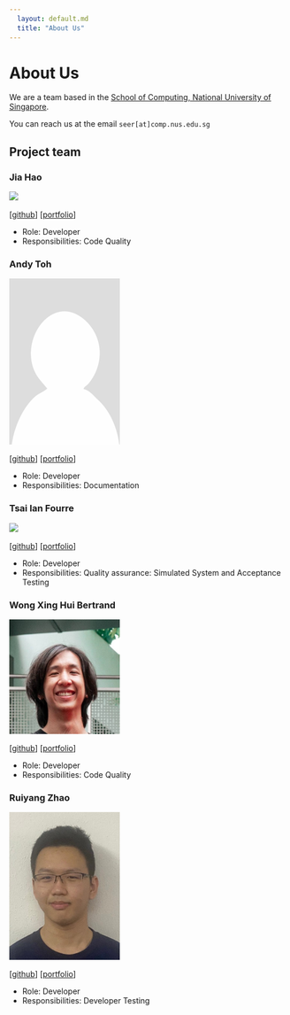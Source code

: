```yaml
---
  layout: default.md
  title: "About Us"
---
```


# About Us

We are a team based in the [School of Computing, National University of Singapore](http://www.comp.nus.edu.sg).

You can reach us at the email `seer[at]comp.nus.edu.sg`

## Project team

### Jia Hao

<img src="images/jh.png" width="200px">

[[github](https://github.com/j-hta-n)]
[[portfolio](team/johndoe.md)]

* Role: Developer
* Responsibilities: Code Quality

### Andy Toh

<img src="images/andytoh1.png" width="200px">

[[github](http://github.com/andytoh1)]
[[portfolio](team/andytoh1.md)]

* Role: Developer
* Responsibilities: Documentation

### Tsai Ian Fourre

<img src="images/iantsaii.png" width="200px">

[[github](http://github.com/iantsaii)] [[portfolio](team/johndoe.md)]

* Role: Developer
* Responsibilities: Quality assurance: Simulated System and Acceptance Testing

### Wong Xing Hui Bertrand

<img src="images/peasantbird.png" width="200px">

[[github](http://github.com/peasantbird)]
[[portfolio](team/peasantbird.md)]

* Role: Developer
* Responsibilities: Code Quality

### Ruiyang Zhao

<img src="images/ruiyangzh.png" width="200px">

[[github](http://github.com/ruiyangzh)]
[[portfolio](team/ruiyangzh.md)]

* Role: Developer
* Responsibilities: Developer Testing
